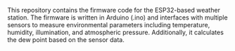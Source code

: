 This repository contains the firmware code for the ESP32-based weather station. The firmware is written in Arduino (.ino) and interfaces with multiple sensors to measure environmental parameters including temperature, humidity, illumination, and atmospheric pressure. Additionally, it calculates the dew point based on the sensor data.
